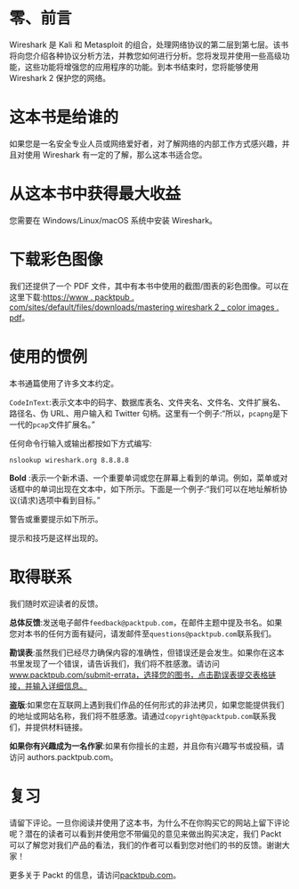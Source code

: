 # 零、前言

Wireshark 是 Kali 和 Metasploit 的组合，处理网络协议的第二层到第七层。该书将向您介绍各种协议分析方法，并教您如何进行分析。您将发现并使用一些高级功能，这些功能将增强您的应用程序的功能。到本书结束时，您将能够使用 Wireshark 2 保护您的网络。

# 这本书是给谁的

如果您是一名安全专业人员或网络爱好者，对了解网络的内部工作方式感兴趣，并且对使用 Wireshark 有一定的了解，那么这本书适合您。

# 从这本书中获得最大收益

您需要在 Windows/Linux/macOS 系统中安装 Wireshark。

# 下载彩色图像

我们还提供了一个 PDF 文件，其中有本书中使用的截图/图表的彩色图像。可以在这里下载:[https://www . packtpub . com/sites/default/files/downloads/mastering wireshark 2 _ color images . pdf](https://www.packtpub.com/sites/default/files/downloads/MasteringWireshark2_ColorImages.pdf)。

# 使用的惯例

本书通篇使用了许多文本约定。

`CodeInText`:表示文本中的码字、数据库表名、文件夹名、文件名、文件扩展名、路径名、伪 URL、用户输入和 Twitter 句柄。这里有一个例子:“所以，`pcapng`是下一代的`pcap`文件扩展名。”

任何命令行输入或输出都按如下方式编写:

```
nslookup wireshark.org 8.8.8.8
```

**Bold** :表示一个新术语、一个重要单词或您在屏幕上看到的单词。例如，菜单或对话框中的单词出现在文本中，如下所示。下面是一个例子:“我们可以在地址解析协议(请求)选项中看到目标。”

警告或重要提示如下所示。

提示和技巧是这样出现的。

# 取得联系

我们随时欢迎读者的反馈。

**总体反馈**:发送电子邮件`feedback@packtpub.com`，在邮件主题中提及书名。如果您对本书的任何方面有疑问，请发邮件至`questions@packtpub.com`联系我们。

**勘误表**:虽然我们已经尽力确保内容的准确性，但错误还是会发生。如果你在这本书里发现了一个错误，请告诉我们，我们将不胜感激。请访问 www.packtpub.com/submit-errata，选择您的图书，点击勘误表提交表格链接，并输入详细信息。

**盗版**:如果您在互联网上遇到我们作品的任何形式的非法拷贝，如果您能提供我们的地址或网站名称，我们将不胜感激。请通过`copyright@packtpub.com`联系我们，并提供材料链接。

**如果你有兴趣成为一名作家**:如果有你擅长的主题，并且你有兴趣写书或投稿，请访问 authors.packtpub.com。

# 复习

请留下评论。一旦你阅读并使用了这本书，为什么不在你购买它的网站上留下评论呢？潜在的读者可以看到并使用您不带偏见的意见来做出购买决定，我们 Packt 可以了解您对我们产品的看法，我们的作者可以看到您对他们的书的反馈。谢谢大家！

更多关于 Packt 的信息，请访问[packtpub.com](https://www.packtpub.com/)。